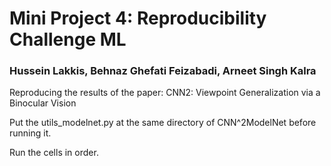 # Mini Project 4: Reproducibility Challenge ML
### Hussein Lakkis, Behnaz Ghefati Feizabadi, Arneet Singh Kalra
Reproducing the results of the paper: CNN2: Viewpoint Generalization via a Binocular Vision


Put the utils_modelnet.py at the same directory of CNN^2ModelNet before running it. 

Run the cells in order. 
